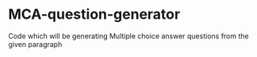 # MCA-question-generator
Code which will be generating Multiple choice answer questions from the given paragraph
